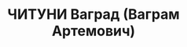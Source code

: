 ---
title: ЧИТУНИ Ваград (Ваграм Артемович)
description: "Звание: 13.01.1936 - ст. лейтенант ГБ (ЗСФСР), 20.12.1936 - капитан\
  \ ГБ. \n  Награды: 25.04.1934 - знак «Почетный работник ВЧК—ОГПУ (XV)». \n  нач.\
  \ 3 отдела УГБ НКВД Армянской ССР, уволен 07.07.1937. \n  ВКВС, ВМН. Расстрелян\
  \ 03.02.1938."
---